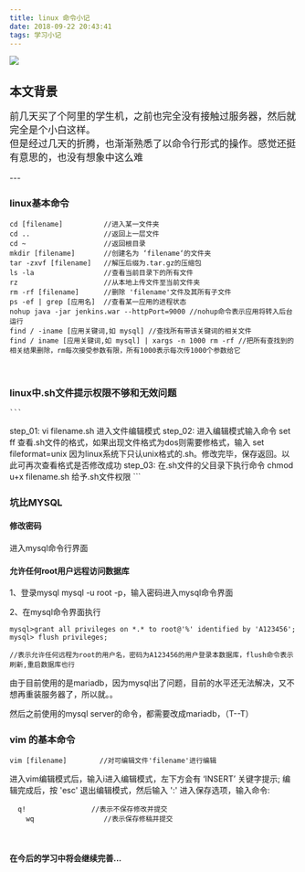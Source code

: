 ```yaml
---
title: linux 命令小记
date: 2018-09-22 20:43:41
tags: 学习小记
---
```


![](/linux-instruction/linux.png)

<!--more-->

## 本文背景
  ><font face="楷体" size = 4>
    前几天买了个阿里的学生机，之前也完全没有接触过服务器，然后就完全是个小白这样。
    但是经过几天的折腾，也渐渐熟悉了以命令行形式的操作。感觉还挺有意思的，也没有想象中这么难
  </font>
---

<h3>linux基本命令</h3> 

    cd [filename]          //进入某一文件夹
    cd ..                  //返回上一层文件
    cd ~                   //返回根目录
    mkdir [filename]       //创建名为 ‘filename‘的文件夹
    tar -zxvf [filename]   //解压后缀为.tar.gz的压缩包
    ls -la                 //查看当前目录下的所有文件
    rz                     //从本地上传文件至当前文件夹
    rm -rf [filename]      //删除 'filename'文件及其所有子文件
    ps -ef | grep [应用名]  //查看某一应用的进程状态
    nohup java -jar jenkins.war --httpPort=9000 //nohup命令表示应用将转入后台运行
    find / -iname [应用关键词,如 mysql] //查找所有带该关键词的相关文件
    find / iname [应用关键词,如 mysql] | xargs -n 1000 rm -rf //把所有查找到的相关结果删除，rm每次接受参数有限，所有1000表示每次传1000个参数给它

<br><h3>linux中.sh文件提示权限不够和无效问题</h3>

	```
step_01: vi filename.sh 进入文件编辑模式
step_02: 进入编辑模式输入命令 set ff 查看.sh文件的格式，如果出现文件格式为dos则需要修格式，输入 set fileformat=unix
         因为linux系统下只认unix格式的.sh。修改完毕，保存返回。以此可再次查看格式是否修改成功
step_03: 在.sh文件的父目录下执行命令 chmod u+x filename.sh 给予.sh文件权限
	```

### 坑比MYSQL

#### 修改密码

进入mysql命令行界面



#### 允许任何root用户远程访问数据库

1、登录mysql mysql -u root -p，输入密码进入mysql命令界面

2、在mysql命令界面执行 

```
mysql>grant all privileges on *.* to root@'%' identified by 'A123456';
mysql> flush privileges;

//表示允许任何远程为root的用户名，密码为A123456的用户登录本数据库，flush命令表示刷新,重启数据库也行
```

由于目前使用的是mariadb，因为mysql出了问题，目前的水平还无法解决，又不想再重装服务器了，所以就。。

然后之前使用的mysql server的命令，都需要改成mariadb，（T--T）





<h3>vim 的基本命令</h3>

   `vim [filename]        //对可编辑文件'filename'进行编辑`

   进入vim编辑模式后，输入i进入编辑模式，左下方会有 ‘INSERT’ 关键字提示;
   编辑完成后，按 'esc' 退出编辑模式，然后输入 ':' 进入保存选项，输入命令: 
   ```
     q!                //表示不保存修改并提交
	   wq                 //表示保存修稿并提交
   ```
   <br>
<h4>在今后的学习中将会继续完善...</h4>

  